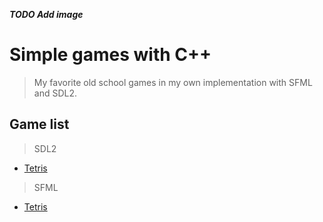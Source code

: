 

***TODO Add image***

# Simple games with C++

> My favorite old school games in my own implementation with SFML and SDL2.

## Game list

> SDL2
- [Tetris](SDL2/Tetris)

> SFML
- [Tetris](SFML/Tetris)

